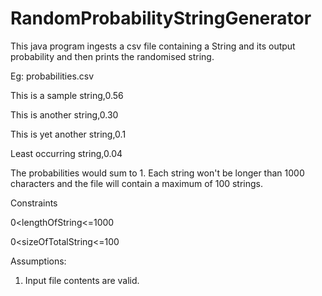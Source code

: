 # RandomProbabilityStringGenerator
This java program ingests a csv file containing a String and its output probability and then prints the randomised string.

Eg:
probabilities.csv

This is a sample string,0.56

This is another string,0.30

This is yet another string,0.1

Least occurring string,0.04

The probabilities would sum to 1.
Each string won't be longer than 1000 characters and the file will contain a maximum of 100 strings.

Constraints

0<lengthOfString<=1000

0<sizeOfTotalString<=100


Assumptions:
1. Input file contents are valid.
